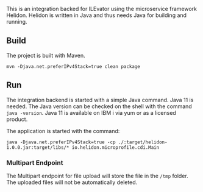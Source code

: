 This is an integration backed for ILEvator using the microservice framework
Helidon. Helidon is written in Java and thus needs Java for building and running.

## Build

The project is built with Maven.

```
mvn -Djava.net.preferIPv4Stack=true clean package
```


## Run

The integration backend is started with a simple Java command. Java 11 is needed.
The Java version can be checked on the shell with the command `java -version`.
Java 11 is available on IBM i via yum or as a licensed product.

The application is started with the command:

```
java -Djava.net.preferIPv4Stack=true -cp ./:target/helidon-1.0.0.jar:target/libs/* io.helidon.microprofile.cdi.Main

```

### Multipart Endpoint

The Multipart endpoint for file upload will store the file in the `/tmp` folder. 
The uploaded files will not be automatically deleted.
 